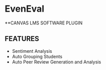 # EvenEval
**CANVAS LMS SOFTWARE PLUGIN
## FEATURES
* Sentiment Analysis
* Auto Grouping Students
* Auto Peer Review Generation and Analysis
